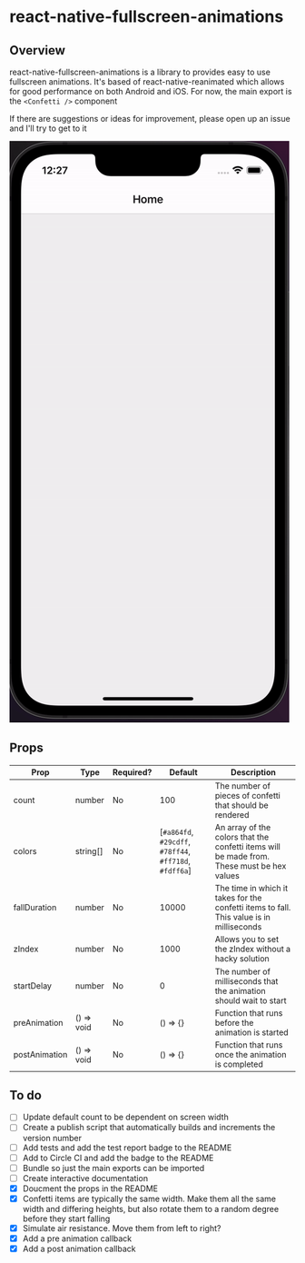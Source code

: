 # react-native-fullscreen-animations

## Overview
react-native-fullscreen-animations is a library to provides easy to use fullscreen animations. It's based of react-native-reanimated which allows for good performance on both Android and iOS. For now, the main export is the `<Confetti />` component

If there are suggestions or ideas for improvement, please open up an issue and I'll try to get to it

<img src="./docs/assets/confetti.gif" alt="Confetti animation demo"/>

## Props

| Prop | Type | Required? | Default | Description |
| ----------- | ----------- | ----------- | ----------- | ----------- |
| count | number | No | 100 | The number of pieces of confetti that should be rendered |
| colors | string[] | No | [`#a864fd`, `#29cdff`, `#78ff44`, `#ff718d`, `#fdff6a`] | An array of the colors that the confetti items will be made from. These must be hex values | 
| fallDuration | number | No | 10000 | The time in which it takes for the confetti items to fall. This value is in milliseconds |  
| zIndex | number | No | 1000 | Allows you to set the zIndex without a hacky solution |  
| startDelay | number | No | 0 | The number of milliseconds that the animation should wait to start |  
| preAnimation | () => void | No | () => {} | Function that runs before the animation is started |  
| postAnimation | () => void | No | () => {} | Function that runs once the animation is completed |  


## To do 


- [ ] Update default count to be dependent on screen width
- [ ] Create a publish script that automatically builds and increments the version number
- [ ] Add tests and add the test report badge to the README
- [ ] Add to Circle CI and add the badge to the README
- [ ] Bundle so just the main exports can be imported
- [ ] Create interactive documentation
- [x] Doucment the props in the README
- [x] Confetti items are typically the same width. Make them all the same width and differing heights, but also rotate them to a random degree before they start falling
- [x] Simulate air resistance. Move them from left to right?
- [x] Add a pre animation callback
- [x] Add a post animation callback
